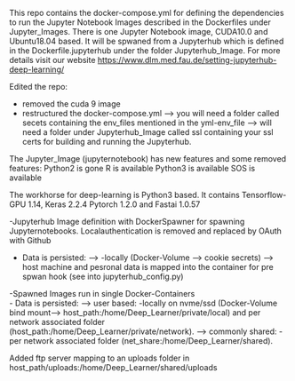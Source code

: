 This repo contains the docker-compose.yml for defining the dependencies to run the Jupyter Notebook Images described in the Dockerfiles under Jupyter_Images.
There is one Jupyter Notebook image, CUDA10.0 and Ubuntu18.04 based.
It will be spwaned from a Jupyterhub which is defined in the Dockerfile.jupyterhub under the folder Jupyterhub_Image.
For more details visit our website https://www.dlm.med.fau.de/setting-jupyterhub-deep-learning/

Edited the repo:
- removed the cuda 9 image
- restructured the docker-compose.yml
--> you will need a folder called secets containing the env_files mentioned in the yml-env_file
--> will need a folder under Jupyterhub_Image called ssl containing your ssl certs for building and running the Jupyterhub.

The Jupyter_Image (jupyternotebook) has new features and some removed features:
Python2 is gone
R is available
Python3 is available
SOS is available

The workhorse for deep-learning is Python3 based.
It contains Tensorflow-GPU 1.14, Keras 2.2.4 Pytorch 1.2.0 and Fastai 1.0.57

-Jupyterhub Image definition with DockerSpawner for spawning Jupyternotebooks.
    Localauthentication is removed and replaced by OAuth with Github
   - Data is persisted:
     --> -locally (Docker-Volume --> cookie secrets)
     --> host machine and pesronal data is mapped into the container for pre spwan hook (see into jupyterhub_config.py)

 -Spawned Images run in single Docker-Containers        
    - Data is persisted:
     --> user based:
         -locally on nvme/ssd (Docker-Volume bind mount--> host_path:/home/Deep_Learner/private/local) and per network associated folder       
          (host_path:/home/Deep_Learner/private/network).
      --> commonly shared:
         - per network associated folder (net_share:/home/Deep_Learner/shared).

Added ftp server mapping to an uploads folder in host_path/uploads:/home/Deep_Learner/shared/uploads
